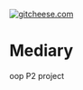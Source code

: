 [![gitcheese.com](https://s3.amazonaws.com/gitcheese-ui-master/images/badge.svg)](https://www.gitcheese.com/donate/users/8804502/repos/66470621)

# Mediary
oop P2 project
